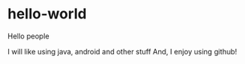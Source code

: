 # hello-world

Hello people

I will like using java, android and other stuff
And, I enjoy using github!
